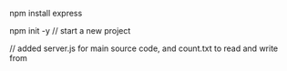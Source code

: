 npm install express

npm init -y     // start a new project

// added server.js for main source code, and count.txt to read and write from